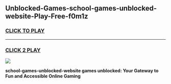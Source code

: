 
## Unblocked-Games-school-games-unblocked-website-Play-Free-f0m1z
<h3>
<a href="https://premium76.site?title=school-games-unblocked-website&ref=15A">CLICK TO PLAY</a></h3>
<hr>

<h3>
<a href="https://premium76.site?title=school-games-unblocked-website&ref=15A">CLICK 2 PLAY</a>
  
</h3>

<a href="https://premium76.site?title=school-games-unblocked-website&ref=15A"><img src="https://clearcache.store/games.png"></a>


**school-games-unblocked-website games unblocked: Your Gateway to Fun and Accessible Online Gaming**
